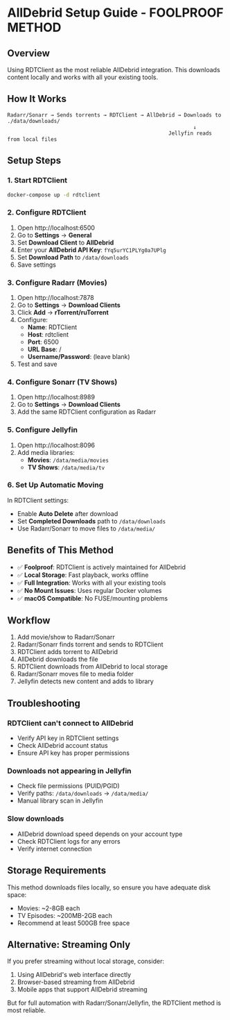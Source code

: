 # AllDebrid Setup Guide - FOOLPROOF METHOD

## Overview
Using RDTClient as the most reliable AllDebrid integration. This downloads content locally and works with all your existing tools.

## How It Works
```
Radarr/Sonarr → Sends torrents → RDTClient → AllDebrid → Downloads to ./data/downloads/
                                                            ↓
                                                    Jellyfin reads from local files
```

## Setup Steps

### 1. Start RDTClient
```bash
docker-compose up -d rdtclient
```

### 2. Configure RDTClient
1. Open http://localhost:6500
2. Go to **Settings** → **General**
3. Set **Download Client** to **AllDebrid**
4. Enter your **AllDebrid API Key**: `fYq5urYC1PLYg0a7UPlg`
5. Set **Download Path** to `/data/downloads`
6. Save settings

### 3. Configure Radarr (Movies)
1. Open http://localhost:7878
2. Go to **Settings** → **Download Clients**
3. Click **Add** → **rTorrent/ruTorrent**
4. Configure:
   - **Name**: RDTClient
   - **Host**: rdtclient
   - **Port**: 6500
   - **URL Base**: /
   - **Username/Password**: (leave blank)
5. Test and save

### 4. Configure Sonarr (TV Shows)
1. Open http://localhost:8989
2. Go to **Settings** → **Download Clients**
3. Add the same RDTClient configuration as Radarr

### 5. Configure Jellyfin
1. Open http://localhost:8096
2. Add media libraries:
   - **Movies**: `/data/media/movies`
   - **TV Shows**: `/data/media/tv`

### 6. Set Up Automatic Moving
In RDTClient settings:
- Enable **Auto Delete** after download
- Set **Completed Downloads** path to `/data/downloads`
- Use Radarr/Sonarr to move files to `/data/media/`

## Benefits of This Method
- ✅ **Foolproof**: RDTClient is actively maintained for AllDebrid
- ✅ **Local Storage**: Fast playback, works offline
- ✅ **Full Integration**: Works with all your existing tools
- ✅ **No Mount Issues**: Uses regular Docker volumes
- ✅ **macOS Compatible**: No FUSE/mounting problems

## Workflow
1. Add movie/show to Radarr/Sonarr
2. Radarr/Sonarr finds torrent and sends to RDTClient
3. RDTClient adds torrent to AllDebrid
4. AllDebrid downloads the file
5. RDTClient downloads from AllDebrid to local storage
6. Radarr/Sonarr moves file to media folder
7. Jellyfin detects new content and adds to library

## Troubleshooting

### RDTClient can't connect to AllDebrid
- Verify API key in RDTClient settings
- Check AllDebrid account status
- Ensure API key has proper permissions

### Downloads not appearing in Jellyfin
- Check file permissions (PUID/PGID)
- Verify paths: `/data/downloads` → `/data/media/`
- Manual library scan in Jellyfin

### Slow downloads
- AllDebrid download speed depends on your account type
- Check RDTClient logs for any errors
- Verify internet connection

## Storage Requirements
This method downloads files locally, so ensure you have adequate disk space:
- Movies: ~2-8GB each
- TV Episodes: ~200MB-2GB each
- Recommend at least 500GB free space

## Alternative: Streaming Only
If you prefer streaming without local storage, consider:
1. Using AllDebrid's web interface directly
2. Browser-based streaming from AllDebrid
3. Mobile apps that support AllDebrid streaming

But for full automation with Radarr/Sonarr/Jellyfin, the RDTClient method is most reliable.